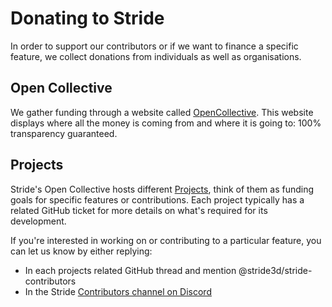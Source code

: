 # Donating to Stride

In order to support our contributors or if we want to finance a specific feature, we collect donations from individuals as well as organisations. 

## Open Collective

We gather funding through a website called [OpenCollective](https://opencollective.com/stride3d). This website displays where all the money is coming from and where it is going to: 100% transparency guaranteed.

## Projects

Stride's Open Collective hosts different [Projects](https://opencollective.com/stride3d/projects), think of them as funding goals for specific features or contributions. Each project typically has a related GitHub ticket for more details on what's required for its development.

If you're interested in working on or contributing to a particular feature, you can let us know by either replying:

 - In each projects related GitHub thread and mention @stride3d/stride-contributors 
 - In the Stride [Contributors channel on Discord](https://discord.gg/bDhMhGVHvD)
